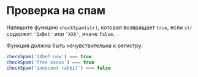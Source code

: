 # Проверка на спам

Напишите функцию `checkSpam(str)`, которая возвращает `true`, если `str` содержит `'1xBet'` или `'XXX'`, иначе `false`.

Функция должна быть нечувствительна к регистру:

```js
checkSpam('1XbeT now') === true
checkSpam('free xxxxx') === true
checkSpam('innocent rabbit') === false
```
